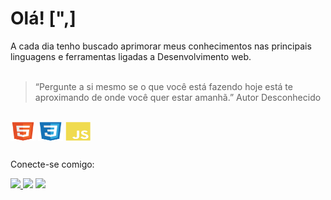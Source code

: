# Olá! [",]
<!-- <div>
  <a href="https://github.com/mqsoares">
  <img height="180em" src="https://github-readme-stats.vercel.app/api/top-langs/?username=mqsoares&layout=compact&langs_count=7&theme=dark"/>
</div> -->

<div>
 A cada dia tenho buscado aprimorar meus conhecimentos nas principais linguagens e ferramentas ligadas a Desenvolvimento web.
  <br>  <br>
  
>“Pergunte a si mesmo se o que você está fazendo hoje está te aproximando de onde você quer estar amanhã.” Autor Desconhecido
</div>
 
<div style="display: inline_block"><br>
  <img align="center" alt="MQ-HTML" height="30" width="40" src="https://raw.githubusercontent.com/devicons/devicon/master/icons/html5/html5-original.svg">
  <img align="center" alt="MQ-CSS" height="30" width="40" src="https://raw.githubusercontent.com/devicons/devicon/master/icons/css3/css3-original.svg">
  <img align="center" alt="MQ-Js" height="30" width="40" src="https://raw.githubusercontent.com/devicons/devicon/master/icons/javascript/javascript-plain.svg">
</div>
  
##
Conecte-se comigo:
<div> 
  <a href="https://www.linkedin.com/in/mq-soares/" target="_blank"><img src="https://img.shields.io/badge/-LinkedIn-%230077B5?style=for-the-badge&logo=linkedin&logoColor=white" target="_blank"> 
  </a><a href="https://twitter.com/mqsoares" target="_blank"><img src="https://img.shields.io/badge/Twitter-1DA1F2?style=for-the-badge&logo=twitter&logoColor=white" target="_blank"></a>
   <a href = "mailto:mqseraos@gmail.com"><img src="https://img.shields.io/badge/Gmail-D14836?style=for-the-badge&logo=gmail&logoColor=white" target="_blank"></a>
</div>
